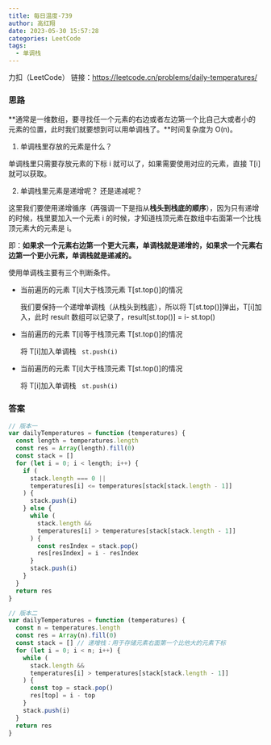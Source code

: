 ```yaml
---
title: 每日温度-739
author: 高红翔
date: 2023-05-30 15:57:28
categories: LeetCode
tags:
  - 单调栈
---
```


力扣（LeetCode） 链接：https://leetcode.cn/problems/daily-temperatures/

### 思路

**通常是一维数组，要寻找任一个元素的右边或者左边第一个比自己大或者小的元素的位置，此时我们就要想到可以用单调栈了。**时间复杂度为 O(n)。

1. 单调栈里存放的元素是什么？

单调栈里只需要存放元素的下标 i 就可以了，如果需要使用对应的元素，直接 T[i]就可以获取。

2. 单调栈里元素是递增呢？ 还是递减呢？

这里我们要使用递增循序（再强调一下是指从**栈头到栈底的顺序**），因为只有递增的时候，栈里要加入一个元素 i 的时候，才知道栈顶元素在数组中右面第一个比栈顶元素大的元素是 i。

即：**如果求一个元素右边第一个更大元素，单调栈就是递增的，如果求一个元素右边第一个更小元素，单调栈就是递减的。**

使用单调栈主要有三个判断条件。

- 当前遍历的元素 T[i]大于栈顶元素 T[st.top()]的情况

  我们要保持一个递增单调栈（从栈头到栈底），所以将 T[st.top()]弹出，T[i]加入，此时 result 数组可以记录了，result[st.top()] = i- st.top()

- 当前遍历的元素 T[i]等于栈顶元素 T[st.top()]的情况

  将 T[i]加入单调栈 ` st.push(i)`

- 当前遍历的元素 T[i]大于栈顶元素 T[st.top()]的情况

  将 T[i]加入单调栈 ` st.push(i)`

### 答案

```js
// 版本一
var dailyTemperatures = function (temperatures) {
  const length = temperatures.length
  const res = Array(length).fill(0)
  const stack = []
  for (let i = 0; i < length; i++) {
    if (
      stack.length === 0 ||
      temperatures[i] <= temperatures[stack[stack.length - 1]]
    ) {
      stack.push(i)
    } else {
      while (
        stack.length &&
        temperatures[i] > temperatures[stack[stack.length - 1]]
      ) {
        const resIndex = stack.pop()
        res[resIndex] = i - resIndex
      }
      stack.push(i)
    }
  }
  return res
}

// 版本二
var dailyTemperatures = function (temperatures) {
  const n = temperatures.length
  const res = Array(n).fill(0)
  const stack = [] // 递增栈：用于存储元素右面第一个比他大的元素下标
  for (let i = 0; i < n; i++) {
    while (
      stack.length &&
      temperatures[i] > temperatures[stack[stack.length - 1]]
    ) {
      const top = stack.pop()
      res[top] = i - top
    }
    stack.push(i)
  }
  return res
}
```
